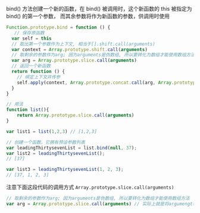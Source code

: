 bind() 方法创建一个新的函数，在 bind() 被调用时，这个新函数的 this 被指定为 bind() 的第一个参数，
而其余参数将作为新函数的参数，供调用时使用
```js
Function.prototype.bind = function () {
   // 保存原函数
  var self = this
  // 取出第一个参数作为上下文, 相当于[].shift.call(arguments)
  var context = Array.prototype.shift.call(arguments)
  // 取剩余的参数作为arg; 因为arguments是伪数组, 所以要转化为数组才能使用数组方法
  var arg = Array.prototype.slice.call(arguments)
  // 返回一个新函数
  return function () {
    // 绑定上下文并传参
    self.apply(context, Array.prototype.concat.call(arg, Array.prototype.slice.call(arguments)))
  }
}

// 用法
function list(){
    return Array.prototype.slice.call(arguments)
}

var list1 = list(1,2,3) // [1,2,3]

// 创建一个函数，它拥有预设参数列表
var leadingThirtysevenList = list.bind(null, 37);
var list2 = leadingThirtysevenList(); 
// [37]

var list3 = leadingThirtysevenList(1, 2, 3); 
// [37, 1, 2, 3]
```

注意下面这段代码的调用方式 `Array.prototype.slice.call(arguments)`
```js
// 取剩余的参数作为arg; 因为arguments是伪数组, 所以要转化为数组才能使用数组方法
var arg = Array.prototype.slice.call(arguments) // 实际上就是将argumengt转成数组再使用
```
